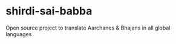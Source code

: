 shirdi-sai-babba
================

Open source project to translate Aarchanes &amp; Bhajans in all global languages
